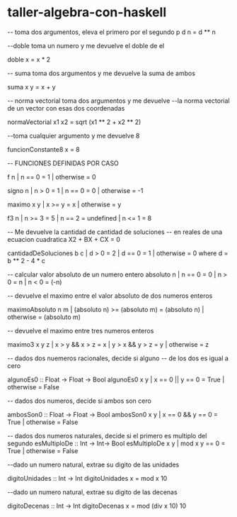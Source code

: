# taller-algebra-con-haskell


-- toma dos argumentos, eleva el primero por el segundo
p d n = d ** n

--doble toma un numero y me devuelve el doble de el

doble x = x * 2

-- suma toma dos argumentos y me devuelve la suma de ambos

suma x y = x + y

-- norma vectorial toma dos argumentos y me devuelve 
--la norma vectorial de un vector con esas dos coordenadas

normaVectorial x1 x2 = sqrt (x1 ** 2 + x2 ** 2)

--toma cualquier argumento y me devuelve 8

funcionConstante8 x = 8

-- FUNCIONES DEFINIDAS POR CASO

f n | n == 0 = 1
    | otherwise = 0

signo n | n > 0 = 1
        | n == 0 = 0
        | otherwise = -1

maximo x y | x >= y = x
           | otherwise = y

f3 n | n >= 3 = 5
     | n == 2 = undefined
     | n <= 1 = 8

-- Me devuelve la cantidad de cantidad de soluciones 
-- en reales de una ecuacion cuadratica X2 + BX + CX = 0

cantidadDeSoluciones b c | d > 0 = 2
                         | d == 0 = 1
                         | otherwise = 0
                         where d = b ** 2 - 4 * c

-- calcular valor absoluto de un numero entero
absoluto n | n == 0 = 0
           | n > 0 = n
           | n < 0 = (-n)

-- devuelve el maximo entre el valor absoluto de dos numeros enteros

maximoAbsoluto n m | (absoluto n) >= (absoluto m) = (absoluto n)
                   | otherwise = (absoluto m)

-- devuelve el maximo entre tres numeros enteros

maximo3 x y z | x > y && x > z = x
              | y > x && y > z = y
              | otherwise = z

-- dados dos nuemeros racionales, decide si alguno
-- de los dos es igual a cero

algunoEs0 :: Float -> Float -> Bool
algunoEs0 x y | x == 0 || y == 0 = True
              | otherwise = False

-- dados dos numeros, decide si ambos son cero

ambosSon0 :: Float -> Float -> Bool
ambosSon0 x y | x == 0 && y == 0 = True
              | otherwise = False


-- dados dos numeros naturales, decide si el primero es multiplo del segundo
esMultiploDe :: Int -> Int-> Bool
esMultiploDe x y | mod x y == 0 = True
                 | otherwise = False

--dado un numero natural, extrae su digito de las unidades 

digitoUnidades :: Int -> Int
digitoUnidades x = mod x 10

--dado un numero natural, extrae su digito de las decenas

digitoDecenas :: Int -> Int
digitoDecenas x = mod (div x 10) 10
